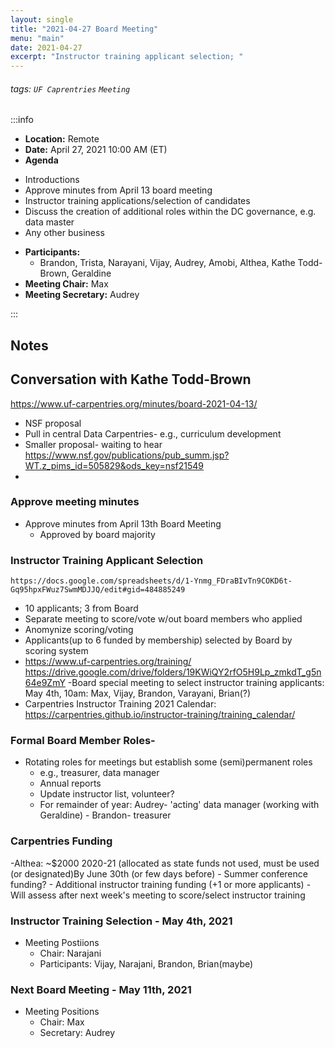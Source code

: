 ```yaml
---
layout: single
title: "2021-04-27 Board Meeting"
menu: "main"
date: 2021-04-27
excerpt: "Instructor training applicant selection; "
---
```


###### tags: `UF Caprentries` `Meeting`

:::info
- **Location:** Remote
- **Date:** April 27, 2021 10:00 AM (ET)
- **Agenda**

* Introductions
* Approve minutes from April 13 board meeting 
* Instructor training applications/selection of candidates
* Discuss the creation of additional roles within the DC governance, e.g. data master
* Any other business

- **Participants:**
    - Brandon, Trista, Narayani, Vijay, Audrey, Amobi, Althea, Kathe Todd-Brown, Geraldine
- **Meeting Chair:** Max
- **Meeting Secretary:** Audrey

:::
## Notes 
<!-- Other important details discussed during the meeting can be entered here. -->
## Conversation with Kathe Todd-Brown
https://www.uf-carpentries.org/minutes/board-2021-04-13/
- NSF proposal
- Pull in central Data Carpentries- e.g., curriculum development
- Smaller proposal- waiting to hear
https://www.nsf.gov/publications/pub_summ.jsp?WT.z_pims_id=505829&ods_key=nsf21549
- 
### Approve meeting minutes
- Approve minutes from April 13th Board Meeting
    - Approved by board majority

### Instructor Training Applicant Selection
    https://docs.google.com/spreadsheets/d/1-Ynmg_FDraBIvTn9COKD6t-Gq95hpxFWuz7SwmMDJJQ/edit#gid=484885249
- 10 applicants; 3 from Board
- Separate meeting to score/vote w/out board members who applied
- Anomynize scoring/voting
- Applicants(up to 6 funded by membership) selected by Board by scoring system
- https://www.uf-carpentries.org/training/
https://drive.google.com/drive/folders/19KWiQY2rfO5H9Lp_zmkdT_g5n64e9ZmY
-Board special meeting to select instructor training applicants: 
        May 4th, 10am: Max, Vijay, Brandon, Varayani, Brian(?)
- Carpentries Instructor Training 2021 Calendar: 
https://carpentries.github.io/instructor-training/training_calendar/

### Formal Board Member Roles-
- Rotating roles for meetings but establish some (semi)permanent roles
    -  e.g., treasurer, data manager
    -  Annual reports
    -  Update instructor list, volunteer?
    -  For remainder of year: Audrey- 'acting' data manager (working with Geraldine)
                            - Brandon- treasurer

### Carpentries Funding
-Althea: ~$2000 2020-21 (allocated as state funds not used, must be used (or designated)By June 30th (or few days before)
    - Summer conference funding?
    - Additional instructor training funding (+1 or more applicants)
        - Will assess after next week's meeting to score/select instructor training

### Instructor Training Selection - May 4th, 2021
- Meeting Postiions
    - Chair:  Narajani
    - Participants: Vijay, Narajani, Brandon, Brian(maybe)

### Next Board Meeting - May 11th, 2021
- Meeting Positions
    - Chair: Max
    - Secretary: Audrey